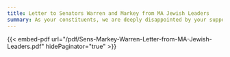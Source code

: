 ```yaml
---
title: Letter to Senators Warren and Markey from MA Jewish Leaders
summary: As your constituents, we are deeply disappointed by your support of Sen. Sanders’ efforts to block weapons transfers to Israel.
---
```


{{< embed-pdf url="/pdf/Sens-Markey-Warren-Letter-from-MA-Jewish-Leaders.pdf" hidePaginator="true" >}}
